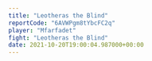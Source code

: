 ```yaml
---
title: "Leotheras the Blind"
reportCode: "6AVWPgm8tYbcFC2q"
player: "Mfarfadet"
fight: "Leotheras the Blind"
date: 2021-10-20T19:00:04.987000+00:00
---
```

